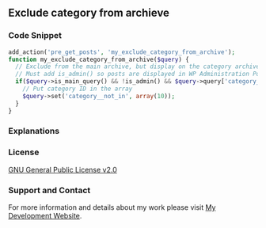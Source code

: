 ## Exclude category from archieve

### Code Snippet

```php
add_action('pre_get_posts', 'my_exclude_category_from_archive');
function my_exclude_category_from_archive($query) {
  // Exclude from the main archive, but display on the category archive
  // Must add is_admin() so posts are displayed in WP Administration Posts -> All posts
  if($query->is_main_query() && !is_admin() && $query->query['category_name'] !== 'custom-category-slug') {
    // Put category ID in the array
    $query->set('category__not_in', array(10));
  }
}
```
### Explanations

### License

[GNU General Public License v2.0](https://github.com/dedewiweka/snippets/blob/main/LICENSE)

### Support and Contact

For more information and details about my work please visit [My Development Website](https://dede.wiweka.com/development).